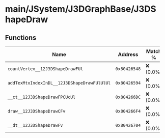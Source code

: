 # main/JSystem/J3DGraphBase/J3DShapeDraw

## Functions

| Name | Address | Match % |
|------|---------|---------|
| `countVertex__12J3DShapeDrawFUl` | `0x80426548` | :x: (0.0%) |
| `addTexMtxIndexInDL__12J3DShapeDrawFUlUlUl` | `0x80426594` | :x: (0.0%) |
| `__ct__12J3DShapeDrawFPCUcUl` | `0x804266DC` | :x: (0.0%) |
| `draw__12J3DShapeDrawCFv` | `0x804266F4` | :x: (0.0%) |
| `__dt__12J3DShapeDrawFv` | `0x80426704` | :x: (0.0%) |